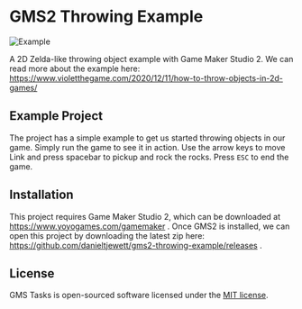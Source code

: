 # GMS2 Throwing Example

![Example](https://github.com/danieltjewett/gms2-throwing-example/blob/master/example.png "Example")

A 2D Zelda-like throwing object example with Game Maker Studio 2.  We can read more about the example here: https://www.violetthegame.com/2020/12/11/how-to-throw-objects-in-2d-games/

## Example Project

The project has a simple example to get us started throwing objects in our game.  Simply run the game to see it in action.  Use the arrow keys to move Link and press spacebar to pickup and rock the rocks.  Press `ESC` to end the game.

## Installation

This project requires Game Maker Studio 2, which can be downloaded at https://www.yoyogames.com/gamemaker .  Once GMS2 is installed, we can open this project by downloading the latest zip here: https://github.com/danieltjewett/gms2-throwing-example/releases .

## License

GMS Tasks is open-sourced software licensed under the [MIT license](http://opensource.org/licenses/MIT).